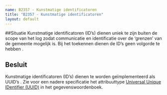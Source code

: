 ```yaml
---
name: B2357 - Kunstmatige identificatoren
title: "B2357 - Kunstmatige identificatoren"
layout: default
---
```


##Situatie
Kunstmatige identificatoren (ID’s) dienen uniek te zijn buiten de scope van het log zodat communicatie en identificatie over de ‘grenzen’ van de gemeente mogelijk is. Bij het toekennen dienen de ID’s geen volgorde te hebben .

## Besluit
Kunstmatige identificatoren (ID’s) dienen te worden geïmplementeerd als UUID’s . Zie voor een nadere specificatie het attribuuttype [Universal Unique IDentifier (UUID)](../../../gegevenswoordenboek/attribuuttypen/UUID.md) in het gegevenswoordenboek.
